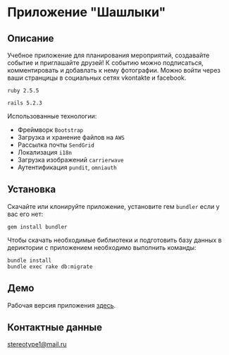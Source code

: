 # Приложение "Шашлыки" #

## Описание ##
  Учебное приложение для планирования мероприятий, создавайте событие и приглашайте друзей! 
  К событию можно подписаться, комментировать и добавлать к нему фотографии. 
  Можно войти через ваши странцицы в социальных сетях vkontakte и facebook.
  
  `ruby 2.5.5`
  
  `rails 5.2.3`
  
  Использованные технологии:
- Фреймворк `Bootstrap`
- Загрузка и хранение файлов на `AWS`
- Рассылка почты `SendGrid`
- Локализация `i18n`
- Загрузка изображений `carrierwave`
- Аутентификация `pundit`, `omniauth`

## Установка ##
Скачайте или клонируйте приложение, установите гем `bundler` если у вас его нет:

```
gem install bundler
```

Чтобы скачать необходимые библиотеки и подготовить базу данных в дериктории с приложением необходимо выполнить команды:
```
bundle install
bundle exec rake db:migrate
```

## Демо ##
Рабочая версия приложения [здесь](https://bbqforall.herokuapp.com/).

## Контактные данные ##
stereotype1@mail.ru
